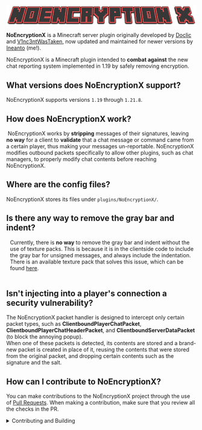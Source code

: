 <img style="margin: auto; display: block;" src="LOGO.png"  alt=""/>

<br>
<b>NoEncryptionX</b> is a Minecraft server plugin originally developed by <a href="https://github.com/Doclic/" target="_blank">Doclic</a> and <a href="https://github.com/V1nc3ntWasTaken/" target="_blank">V1nc3ntWasTaken</a>,
now updated and maintained for newer versions by <a href="https://github.com/ineanto/" target="_blank">Ineanto</a>
(me!).

NoEncryptionX is a Minecraft plugin intended to <b>combat against</b> the new chat reporting system implemented in 1.19
by safely removing encryption.

## What versions does NoEncryptionX support?

NoEncryptionX supports versions <code>1.19</code> through <code>1.21.8</code>.

## How does NoEncryptionX work?

<img src="https://user-images.githubusercontent.com/79623093/223909733-979c8cdf-faa5-499d-afe3-4bd1fef8a7ac.png"  alt=""/>
NoEncryptionX works by <b>stripping</b> messages of their signatures,
leaving <b>no way</b> for a client to <b>validate</b> that a chat message or command came from a certain player,
thus making your messages un-reportable. 
NoEncryptionX modifies outbound packets specifically to allow other plugins, such as chat managers, 
to properly modify chat contents before reaching NoEncryptionX.

## Where are the config files?

NoEncryptionX stores its files under <code>plugins/NoEncryptionX/</code>.

## Is there any way to remove the gray bar and indent?

<img style="float: left; padding-right: 10px" height=120px src="https://user-images.githubusercontent.com/79623093/224067339-addb6165-8d78-460f-8e8c-fbeeaebb698f.png" alt=""/>
Currently, there is <b>no way</b> to remove the gray bar and indent without the use of texture packs.
This is because it is in the clientside code to include the gray bar for unsigned messages,
and always include the indentation.
There is an available texture pack that solves this issue,
which can be found <a href="https://modrinth.com/resourcepack/hide-chat-toasts-and-chat-bars/version/2.0">here</a>.

<br>
<br>

## Isn't injecting into a player's connection a security vulnerability?

The NoEncryptionX packet handler is designed to intercept only certain packet types,
such as <b>ClientboundPlayerChatPacket</b>,
<b>ClientboundPlayerChatHeaderPacket</b>, and <b>ClientboundServerDataPacket</b>
(to block the annoying popup).
<br>
When one of these packets is detected, its contents are stored
and a brand-new packet is created in place of it,
reusing the contents that were stored from the original packet,
and dropping certain contents such as the signature and the salt.

## How can I contribute to NoEncryptionX?

You can make contributions to the NoEncryptionX project through the use
of <a href="https://github.com/Inenato/NoEncryptionX/pulls">Pull Requests</a>. When making a contribution, make sure
that
you review all the checks in the PR.

<details>
<summary>Contributing and Building</summary>

<details>
<summary>Requirements</summary>

- Java JDK
- Gradle

</details>

<details>
<summary>Java Installation</summary>

To build NoEncryptionX and use Gradle, you need an installation of the Java JDK.
It is recommended to use Java 17 as this is the version that NoEncryptionX is developed with.

<details>
<summary>Cloning and Building NoEncryptionX</summary>

To locally clone the NoEncryptionX repository to your local file system, you can use Git to clone the repository
with <code>git clone https://github.com/ineanto/NoEncryptionX</code>

After cloning NoEncryptionX, you can build the plugin through Maven using the following commands:
</details>

</details>

<details>
<summary>Building NoEncryptionX</summary>

1. Open the cloned NoEncryptionX folder in a terminal window.
2. After the above command completes, run the following command to build the JAR files:
   <code>./gradlew build</code>
3. After the above command completes, a new <code>target</code> folder will be created.
4. Inside the <code>build/libs</code> folder will be multiple JAR files.
   The JAR file that should be used is <code>
   NoEncryptionX-VERSION.jar</code>.
   Do not use JAR files starting/ending with <code>original-</code>, <code>
   -remapped.jar</code>, or <code>-remapped-obf.jar</code>.

</details>

</details>